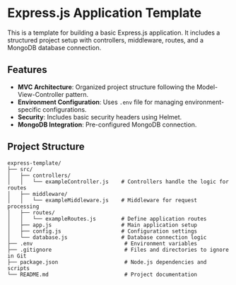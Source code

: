 # Express.js Application Template

This is a template for building a basic Express.js application. It includes a structured project setup with controllers, middleware, routes, and a MongoDB database connection.

## Features

- **MVC Architecture**: Organized project structure following the Model-View-Controller pattern.
- **Environment Configuration**: Uses `.env` file for managing environment-specific configurations.
- **Security**: Includes basic security headers using Helmet.
- **MongoDB Integration**: Pre-configured MongoDB connection.

## Project Structure

```plaintext
express-template/
├── src/
│   ├── controllers/
│   │   └── exampleController.js    # Controllers handle the logic for routes
│   ├── middleware/
│   │   └── exampleMiddleware.js    # Middleware for request processing
│   ├── routes/
│   │   └── exampleRoutes.js        # Define application routes
│   ├── app.js                      # Main application setup
│   ├── config.js                   # Configuration settings
│   └── database.js                 # Database connection logic
├── .env                             # Environment variables
├── .gitignore                       # Files and directories to ignore in Git
├── package.json                     # Node.js dependencies and scripts
└── README.md                        # Project documentation
